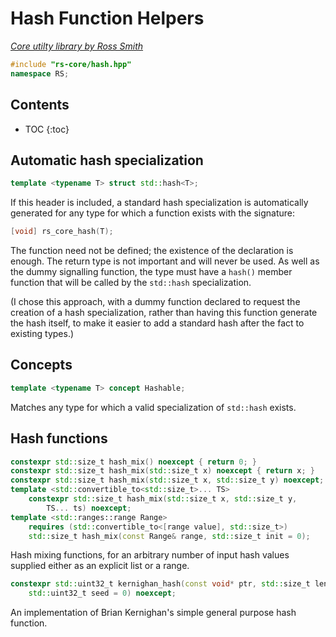 # Hash Function Helpers

_[Core utilty library by Ross Smith](index.html)_

```c++
#include "rs-core/hash.hpp"
namespace RS;
```

## Contents

* TOC
{:toc}

## Automatic hash specialization

```c++
template <typename T> struct std::hash<T>;
```

If this header is included, a standard hash specialization is automatically
generated for any type for which a function exists with the signature:

```c++
[void] rs_core_hash(T);
```

The function need not be defined; the existence of the declaration is enough.
The return type is not important and will never be used. As well as the dummy
signalling function, the type must have a `hash()` member function that will
be called by the `std::hash` specialization.

(I chose this approach, with a dummy function declared to request the creation
of a hash specialization, rather than having this function generate the hash
itself, to make it easier to add a standard hash after the fact to existing
types.)

## Concepts

```c++
template <typename T> concept Hashable;
```

Matches any type for which a valid specialization of `std::hash` exists.

## Hash functions

```c++
constexpr std::size_t hash_mix() noexcept { return 0; }
constexpr std::size_t hash_mix(std::size_t x) noexcept { return x; }
constexpr std::size_t hash_mix(std::size_t x, std::size_t y) noexcept;
template <std::convertible_to<std::size_t>... TS>
    constexpr std::size_t hash_mix(std::size_t x, std::size_t y,
        TS... ts) noexcept;
template <std::ranges::range Range>
    requires (std::convertible_to<[range value], std::size_t>)
    std::size_t hash_mix(const Range& range, std::size_t init = 0);
```

Hash mixing functions, for an arbitrary number of input hash values supplied
either as an explicit list or a range.

```c++
constexpr std::uint32_t kernighan_hash(const void* ptr, std::size_t len,
    std::uint32_t seed = 0) noexcept;
```

An implementation of Brian Kernighan's simple general purpose hash function.
